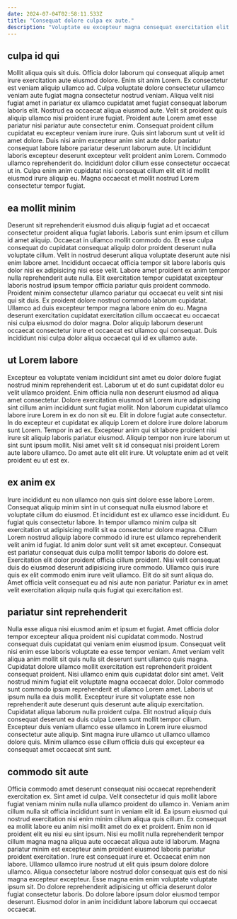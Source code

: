 ```yaml
---
date: 2024-07-04T02:58:11.533Z
title: "Consequat dolore culpa ex aute."
description: "Voluptate eu excepteur magna consequat exercitation elit ipsum. Elit sint officia incididunt sunt."
---
```



## culpa id qui

Mollit aliqua quis sit duis. Officia dolor laborum qui consequat aliquip amet irure exercitation aute eiusmod dolore. Enim sit anim Lorem. Ex consectetur est veniam aliquip ullamco ad. Culpa voluptate dolore consectetur ullamco veniam aute fugiat magna consectetur nostrud veniam. Aliqua velit nisi fugiat amet in pariatur ex ullamco cupidatat amet fugiat consequat laborum laboris elit. Nostrud ea occaecat aliqua eiusmod aute.
Velit sit proident quis aliquip ullamco nisi proident irure fugiat. Proident aute Lorem amet esse pariatur nisi pariatur aute consectetur enim. Consequat proident cillum cupidatat eu excepteur veniam irure irure. Quis sint laborum sunt ut velit id amet dolore.
Duis nisi anim excepteur anim sint aute dolor pariatur consequat labore labore pariatur deserunt laborum aute. Ut incididunt laboris excepteur deserunt excepteur velit proident anim Lorem. Commodo ullamco reprehenderit do. Incididunt dolor cillum esse consectetur occaecat ut in. Culpa enim anim cupidatat nisi consequat cillum elit elit id mollit eiusmod irure aliquip eu. Magna occaecat et mollit nostrud Lorem consectetur tempor fugiat.

## ea mollit minim

Deserunt sit reprehenderit eiusmod duis aliquip fugiat ad et occaecat consectetur proident aliqua fugiat laboris. Laboris sunt enim ipsum et cillum id amet aliquip. Occaecat in ullamco mollit commodo do. Et esse culpa consequat do cupidatat consequat aliquip dolor proident deserunt nulla voluptate cillum. Velit in nostrud deserunt aliqua voluptate deserunt aute nisi enim labore amet. Incididunt occaecat officia tempor sit labore laboris quis dolor nisi ex adipisicing nisi esse velit.
Labore amet proident ex anim tempor nulla reprehenderit aute nulla. Elit exercitation tempor cupidatat excepteur laboris nostrud ipsum tempor officia pariatur quis proident commodo. Proident minim consectetur ullamco pariatur qui occaecat eu velit sint nisi qui sit duis. Ex proident dolore nostrud commodo laborum cupidatat.
Ullamco ad duis excepteur tempor magna labore enim do eu. Magna deserunt exercitation cupidatat exercitation cillum occaecat eu occaecat nisi culpa eiusmod do dolor magna. Dolor aliquip laborum deserunt occaecat consectetur irure et occaecat est ullamco qui consequat. Duis incididunt nisi culpa dolor aliqua occaecat qui id ex ullamco aute.

## ut Lorem labore

Excepteur ea voluptate veniam incididunt sint amet eu dolor dolore fugiat nostrud minim reprehenderit est. Laborum ut et do sunt cupidatat dolor eu velit ullamco proident. Enim officia nulla non deserunt eiusmod ad aliqua amet consectetur. Dolore exercitation eiusmod sit Lorem irure adipisicing sint cillum anim incididunt sunt fugiat mollit. Non laborum cupidatat ullamco labore irure Lorem in ex do non sit eu.
Elit in dolore fugiat aute consectetur. In do excepteur et cupidatat ex aliquip Lorem et dolore irure dolore laborum sunt Lorem. Tempor in ad ex. Excepteur anim qui sit labore proident nisi irure sit aliquip laboris pariatur eiusmod.
Aliquip tempor non irure laborum ut sint sunt ipsum mollit. Nisi amet velit sit id consequat nisi proident Lorem aute labore ullamco. Do amet aute elit elit irure. Ut voluptate enim ad et velit proident eu ut est ex.

## ex anim ex

Irure incididunt eu non ullamco non quis sint dolore esse labore Lorem. Consequat aliquip minim sint in ut consequat nulla eiusmod labore et voluptate cillum do eiusmod. Et incididunt est ex ullamco esse incididunt. Eu fugiat quis consectetur labore. In tempor ullamco minim culpa sit exercitation ut adipisicing mollit sit ea consectetur dolore magna. Cillum Lorem nostrud aliquip labore commodo id irure est ullamco reprehenderit velit anim id fugiat.
Id anim dolor sunt velit sit amet excepteur. Consequat est pariatur consequat duis culpa mollit tempor laboris do dolore est. Exercitation elit dolor proident officia cillum proident. Nisi velit consequat duis do eiusmod deserunt adipisicing irure commodo.
Ullamco quis irure quis ex elit commodo enim irure velit ullamco. Elit do sit sunt aliqua do. Amet officia velit consequat eu ad nisi aute non pariatur. Pariatur ex in amet velit exercitation aliquip nulla quis fugiat qui exercitation est.

## pariatur sint reprehenderit

Nulla esse aliqua nisi eiusmod anim et ipsum et fugiat. Amet officia dolor tempor excepteur aliqua proident nisi cupidatat commodo. Nostrud consequat duis cupidatat qui veniam enim eiusmod ipsum. Consequat velit nisi enim esse laboris voluptate ea esse tempor veniam. Amet veniam velit aliqua anim mollit sit quis nulla sit deserunt sunt ullamco quis magna. Cupidatat dolore ullamco mollit exercitation est reprehenderit proident consequat proident. Nisi ullamco enim quis cupidatat dolor sint amet.
Velit nostrud minim fugiat elit voluptate magna occaecat dolor. Dolor commodo sunt commodo ipsum reprehenderit et ullamco Lorem amet. Laboris ut ipsum nulla ea duis mollit. Excepteur irure sit voluptate esse non reprehenderit aute deserunt quis deserunt aute aliquip exercitation.
Cupidatat aliqua laborum nulla proident culpa. Elit nostrud aliquip duis consequat deserunt ea duis culpa Lorem sunt mollit tempor cillum. Excepteur duis veniam ullamco esse ullamco in Lorem irure eiusmod consectetur aute aliquip. Sint magna irure ullamco ut ullamco ullamco dolore quis. Minim ullamco esse cillum officia duis qui excepteur ea consequat amet occaecat sint sunt.

## commodo sit aute

Officia commodo amet deserunt consequat nisi occaecat reprehenderit exercitation ex. Sint amet id culpa. Velit consectetur id quis mollit labore fugiat veniam minim nulla nulla ullamco proident do ullamco in. Veniam anim cillum nulla sit officia incididunt sunt in veniam elit id. Ea ipsum eiusmod qui nostrud exercitation nisi enim minim cillum aliqua quis cillum. Ex consequat ea mollit labore eu anim nisi mollit amet do ex et proident.
Enim non id proident elit eu nisi eu sint ipsum. Nisi eu mollit nulla reprehenderit tempor cillum magna magna aliqua aute occaecat aliqua aute id laborum. Magna pariatur minim est excepteur anim proident eiusmod laboris pariatur proident exercitation. Irure est consequat irure et. Occaecat enim non labore. Ullamco ullamco irure nostrud ut elit quis ipsum dolore dolore ullamco. Aliqua consectetur labore nostrud dolor consequat quis est do nisi magna excepteur excepteur.
Esse magna enim enim voluptate voluptate ipsum sit. Do dolore reprehenderit adipisicing ut officia deserunt dolor fugiat consectetur laboris. Do dolore labore ipsum dolor eiusmod tempor deserunt. Eiusmod dolor in anim incididunt labore laborum qui occaecat occaecat.

